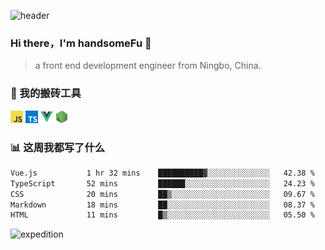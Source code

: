 ![header](https://raw.githubusercontent.com/fzq1998/fzq1998/master/header.png)

### Hi there，I'm handsomeFu 👋

> a front end development engineer from Ningbo, China.

### 🔧 我的搬砖工具
<code><img height="20" src="https://raw.githubusercontent.com/github/explore/80688e429a7d4ef2fca1e82350fe8e3517d3494d/topics/javascript/javascript.png" alt="javascript"></code>
<code><img height="20" src="https://raw.githubusercontent.com/github/explore/80688e429a7d4ef2fca1e82350fe8e3517d3494d/topics/typescript/typescript.png" alt="typescript"></code>
<code><img height="20" src="https://raw.githubusercontent.com/github/explore/80688e429a7d4ef2fca1e82350fe8e3517d3494d/topics/vue/vue.png" alt="vue"></code>
<code><img height="20" src="https://raw.githubusercontent.com/github/explore/80688e429a7d4ef2fca1e82350fe8e3517d3494d/topics/nodejs/nodejs.png" alt="nodejs"></code>



### 📊 这周我都写了什么
<!--START_SECTION:waka-->

```txt
Vue.js           1 hr 32 mins    ██████████▓░░░░░░░░░░░░░░   42.38 %
TypeScript       52 mins         ██████░░░░░░░░░░░░░░░░░░░   24.23 %
CSS              20 mins         ██▒░░░░░░░░░░░░░░░░░░░░░░   09.67 %
Markdown         18 mins         ██░░░░░░░░░░░░░░░░░░░░░░░   08.37 %
HTML             11 mins         █▒░░░░░░░░░░░░░░░░░░░░░░░   05.50 %
```

<!--END_SECTION:waka-->


![expedition](https://raw.githubusercontent.com/fzq1998/fzq1998/master/expedition.gif)

